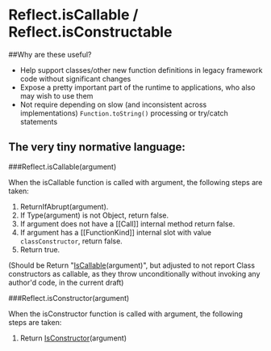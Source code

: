 Reflect.isCallable / Reflect.isConstructable
============================================

##Why are these useful?

- Help support classes/other new function definitions in legacy framework code without significant changes
- Expose a pretty important part of the runtime to applications, who also may wish to use them
- Not require depending on slow (and inconsistent across implementations) `Function.toString()` processing or try/catch statements

## The very tiny normative language:

###Reflect.isCallable(argument)

When the isCallable function is called with argument, the following steps are taken:

1. ReturnIfAbrupt(argument).
2. If Type(argument) is not Object, return false.
3. If argument does not have a [[Call]] internal method return false.
4. If argument has a [[FunctionKind]] internal slot with value `classConstructor`, return false.
5. Return true.

(Should be Return "[IsCallable](https://people.mozilla.org/~jorendorff/es6-draft.html#sec-iscallable)(argument)", but adjusted to not report Class constructors as callable, as they throw unconditionally without invoking any author'd code, in the current draft)

###Reflect.isConstructor(argument)

When the isConstructor function is called with argument, the following steps are taken:

1. Return [IsConstructor](https://people.mozilla.org/~jorendorff/es6-draft.html#sec-isconstructor)(argument)
